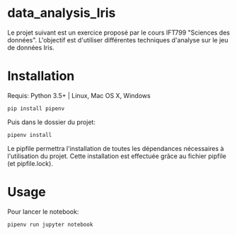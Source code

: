 # data_analysis_Iris

Le projet suivant est un exercice proposé par le cours IFT799 "Sciences des données". L'objectif est d'utiliser différentes techniques d'analyse sur le jeu de données Iris. 

# Installation

Requis: Python 3.5+ | Linux, Mac OS X, Windows

```sh
pip install pipenv
```
Puis dans le dossier du projet:  

```sh
pipenv install 
```
Le pipfile permettra l'installation de toutes les dépendances nécessaires à l'utilisation du projet. Cette installation est effectuée grâce au fichier pipfile (et pipfile.lock). 
<br>

# Usage

Pour lancer le notebook: 
```sh
pipenv run jupyter notebook
```
